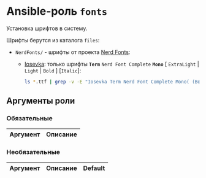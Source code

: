 # Ansible-роль `fonts`

Установка шрифтов в систему.

Шрифты берутся из каталога `files`:

- `NerdFonts/` - шрифты от проекта [Nerd Fonts](https://www.nerdfonts.com/):
  - [Iosevka](https://github.com/ryanoasis/nerd-fonts/releases/download/v2.3.3/Iosevka.zip):
    только шрифты **`Term`** `Nerd Font Complete` **`Mono`** [ `ExtraLight` | `Light` | `Bold` ] [`Italic`]:

    ```bash
    ls *.ttf | grep -v -E "Iosevka Term Nerd Font Complete Mono( (Bold|ExtraLight|Light))?( Italic)?\." | xargs -d '\n' rm
    ```

## Аргументы роли

### Обязательные

| Аргумент | Описание
| -------- | --------

### Необязательные

| Аргумент | Описание | Default
| -------- | -------- | -------
